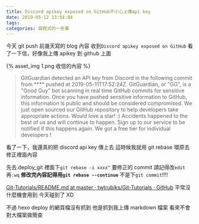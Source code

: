 ```yaml
---
title: Discord apikey exposed on GitHub不小心上傳api key
date: 2019-05-12 13:54:04
tags:
categories: 寫程式的一些事
---
```


今天 git push 前幾天寫的 blog 內容
收到`Discord apikey exposed on GitHub`
看了一下信，好像我上傳 apikey 到 github 上面

<!--more-->

{% asset_img 1.png 收信的內容 %}

> GitGuardian detected an API key from Discord in the following commit from \*\*\*\* pushed at 2019-05-11T17:52:24Z.
> GitGuardian, or "GG", is a "Good Guy" bot scanning in real time GitHub commits for sensitive information.
> Once you have pushed sensitive information to GitHub, this information is public and should be considered compromised. We just open sourced our GitHub repository to help developers take appropriate actions. Would love a star! :)
> Accidents happened to the best of us and will continue to happen. Sign up to our service to be notified if this happens again. We got a free tier for individual developers !

看了一下，我還真的把 discord api key 傳上去
這時候我就用 git rebase 環原去修正裡面內容

先去.deploy_git 裡面下`git rebase -i xxxx^`
要修正的 commit 請記得改`edit`再`:wq`
**修改完內容記得用`git rebase --continue`**
不是下`git commit`!!!!

[Git-Tutorials/README.md at master · twtrubiks/Git-Tutorials · GitHub](https://github.com/twtrubiks/Git-Tutorials/blob/master/README.md)
平常沒什麼機會用到
今天碰到了 XD

不過 hexo deploy 的網頁檔沒有抓到
他是抓到我上傳 markdown 檔案
看來不會對大檔案做簡查
